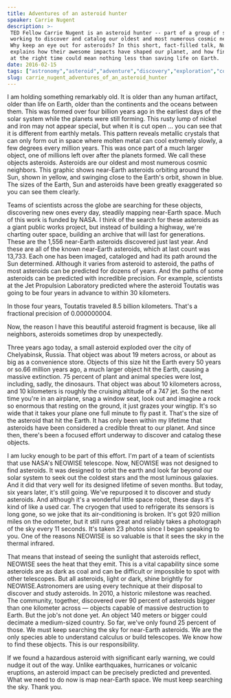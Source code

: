 ```yaml
---
title: Adventures of an asteroid hunter
speaker: Carrie Nugent
description: >-
 TED Fellow Carrie Nugent is an asteroid hunter -- part of a group of scientists
 working to discover and catalog our oldest and most numerous cosmic neighbors.
 Why keep an eye out for asteroids? In this short, fact-filled talk, Nugent
 explains how their awesome impacts have shaped our planet, and how finding them
 at the right time could mean nothing less than saving life on Earth.
date: 2016-02-15
tags: ["astronomy","asteroid","adventure","discovery","exploration","collaboration","global-issues","nasa","nature","physics","science","technology","solar-system","ted-fellows","universe","space","ted-books"]
slug: carrie_nugent_adventures_of_an_asteroid_hunter
---
```


I am holding something remarkably old. It is older than any human artifact, older than
life on Earth, older than the continents and the oceans between them. This was formed over
four billion years ago in the earliest days of the solar system while the planets were
still forming. This rusty lump of nickel and iron may not appear special, but when it is
cut open ... you can see that it is different from earthly metals. This pattern reveals
metallic crystals that can only form out in space where molten metal can cool extremely
slowly, a few degrees every million years. This was once part of a much larger object, one
of millions left over after the planets formed. We call these objects asteroids. Asteroids
are our oldest and most numerous cosmic neighbors. This graphic shows near-Earth asteroids
orbiting around the Sun, shown in yellow, and swinging close to the Earth's orbit, shown
in blue. The sizes of the Earth, Sun and asteroids have been greatly exaggerated so you
can see them clearly.

Teams of scientists across the globe are searching for these objects, discovering new ones
every day, steadily mapping near-Earth space. Much of this work is funded by NASA. I think
of the search for these asteroids as a giant public works project, but instead of building
a highway, we're charting outer space, building an archive that will last for
generations. These are the 1,556 near-Earth asteroids discovered just last year. And these
are all of the known near-Earth asteroids, which at last count was 13,733. Each one has
been imaged, cataloged and had its path around the Sun determined. Although it varies from
asteroid to asteroid, the paths of most asteroids can be predicted for dozens of years.
And the paths of some asteroids can be predicted with incredible precision. For example,
scientists at the Jet Propulsion Laboratory predicted where the asteroid Toutatis was
going to be four years in advance to within 30 kilometers.

In those four years, Toutatis traveled 8.5 billion kilometers. That's a fractional
precision of 0.000000004.

Now, the reason I have this beautiful asteroid fragment is because, like all neighbors,
asteroids sometimes drop by unexpectedly.

Three years ago today, a small asteroid exploded over the city of Chelyabinsk, Russia.
That object was about 19 meters across, or about as big as a convenience store. Objects of
this size hit the Earth every 50 years or so.66 million years ago, a much larger object
hit the Earth, causing a massive extinction. 75 percent of plant and animal species were
lost, including, sadly, the dinosaurs. That object was about 10 kilometers across, and 10
kilometers is roughly the cruising altitude of a 747 jet. So the next time you're in an
airplane, snag a window seat, look out and imagine a rock so enormous that resting on the
ground, it just grazes your wingtip. It's so wide that it takes your plane one full minute
to fly past it. That's the size of the asteroid that hit the Earth. It has only been within
my lifetime that asteroids have been considered a credible threat to our planet. And since
then, there's been a focused effort underway to discover and catalog these
objects.

I am lucky enough to be part of this effort. I'm part of a team of scientists that use
NASA's NEOWISE telescope. Now, NEOWISE was not designed to find asteroids. It was designed
to orbit the earth and look far beyond our solar system to seek out the coldest stars and
the most luminous galaxies. And it did that very well for its designed lifetime of seven
months. But today, six years later, it's still going. We've repurposed it to discover and
study asteroids. And although it's a wonderful little space robot, these days it's kind of
like a used car. The cryogen that used to refrigerate its sensors is long gone, so we joke
that its air-conditioning is broken. It's got 920 million miles on the odometer, but it
still runs great and reliably takes a photograph of the sky every 11 seconds. It's taken
23 photos since I began speaking to you. One of the reasons NEOWISE is so valuable is that
it sees the sky in the thermal infrared.

That means that instead of seeing the sunlight that asteroids reflect, NEOWISE sees the
heat that they emit. This is a vital capability since some asteroids are as dark as coal
and can be difficult or impossible to spot with other telescopes. But all asteroids, light
or dark, shine brightly for NEOWISE.Astronomers are using every technique at their
disposal to discover and study asteroids. In 2010, a historic milestone was reached. The
community, together, discovered over 90 percent of asteroids bigger than one kilometer
across — objects capable of massive destruction to Earth. But the job's not done yet. An
object 140 meters or bigger could decimate a medium-sized country. So far, we've only
found 25 percent of those. We must keep searching the sky for near-Earth asteroids. We are
the only species able to understand calculus or build telescopes. We know how to find
these objects. This is our responsibility.

If we found a hazardous asteroid with significant early warning, we could nudge it out of
the way. Unlike earthquakes, hurricanes or volcanic eruptions, an asteroid impact can be
precisely predicted and prevented. What we need to do now is map near-Earth space. We must
keep searching the sky. Thank you.

<!--
ad_duration=3.33
comment_count=44
event="TED2016"
external_start_time=0
has_talk_citation=1
intro_duration=11.82
is_subtitle_required="False"
is_talk_featured="True"
language="en"
language_swap="False"
native_language="en"
number_of_related_talks=6
number_of_speakers=1
number_of_subtitled_videos=31
number_of_tags=17
number_of_talk_download_languages=31
number_of_talk_more_resources=1
number_of_talk_recommendations=1
number_of_talks_take_actions=1
post_ad_duration=0.83
published_timestamp="2017-03-14 14:38:51"
recording_date="2016-02-15"
speaker_description="Asteroid hunter"
speaker_is_published=1
speaker_name="Carrie Nugent"
talk_name="Adventures of an asteroid hunter"
talk_recommendations_blurb="Check out these resources on asteroid hunting, curated by Carrie Nugent."
talks_tags=["astronomy","asteroid","adventure","discovery","exploration","collaboration","global-issues","nasa","nature","physics","science","technology","solar-system","ted-fellows","universe","space","ted-books"]
url_audio="https://download.ted.com/talks/CarrieNugent_2016U.mp3?apikey=acme-roadrunner"
url_photo_speaker="https://pe.tedcdn.com/images/ted/77daae05086fd17f763772ff98ea8dcf6ea2863f_254x191.jpg"
url_photo_talk="https://s3.amazonaws.com/talkstar-photos/uploads/3568e2a5-4436-4d50-8ddf-c32edee335b2/CarrieNugent_2016U-embed.jpg"
url_webpage="https://www.ted.com/talks/carrie_nugent_adventures_of_an_asteroid_hunter"
video_type_name="TED Stage Talk"
-->
